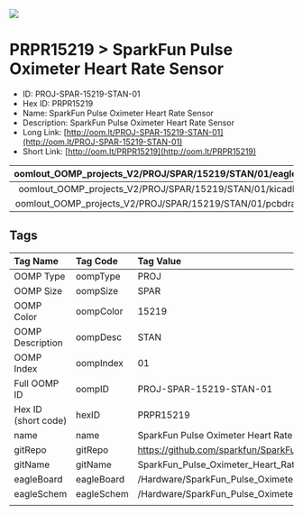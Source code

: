 


  
![][im]
# PRPR15219 > SparkFun Pulse Oximeter Heart Rate Sensor

- ID: PROJ-SPAR-15219-STAN-01
- Hex ID: PRPR15219
- Name: SparkFun Pulse Oximeter Heart Rate Sensor
- Description: SparkFun Pulse Oximeter Heart Rate Sensor
- Long Link: [http://oom.lt/PROJ-SPAR-15219-STAN-01](http://oom.lt/PROJ-SPAR-15219-STAN-01)
- Short Link: [http://oom.lt/PRPR15219](http://oom.lt/PRPR15219)
  

|oomlout_OOMP_projects_V2/PROJ/SPAR/15219/STAN/01/eagleImage.png|oomlout_OOMP_projects_V2/PROJ/SPAR/15219/STAN/01/eagleSchemImage.png|oomlout_OOMP_projects_V2/PROJ/SPAR/15219/STAN/01/kicadPcb3dFront.png|oomlout_OOMP_projects_V2/PROJ/SPAR/15219/STAN/01/kicadPcb3dBack.png|
| :---: | :---: | :---: | :---: |
|oomlout_OOMP_projects_V2/PROJ/SPAR/15219/STAN/01/kicadPcb3d.png|oomlout_OOMP_projects_V2/PROJ/SPAR/15219/STAN/01/bomBack.png|oomlout_OOMP_projects_V2/PROJ/SPAR/15219/STAN/01/bomFront.png|oomlout_OOMP_projects_V2/PROJ/SPAR/15219/STAN/01/pcbdraw.svg|
|oomlout_OOMP_projects_V2/PROJ/SPAR/15219/STAN/01/pcbdrawBack.svg||||

## Tags
  

|Tag Name|Tag Code|Tag Value|
| :--- | :--- | :--- |
|OOMP Type|oompType|PROJ|
|OOMP Size|oompSize|SPAR|
|OOMP Color|oompColor|15219|
|OOMP Description|oompDesc|STAN|
|OOMP Index|oompIndex|01|
|Full OOMP ID|oompID|PROJ-SPAR-15219-STAN-01|
|Hex ID (short code)|hexID|PRPR15219|
|name|name|SparkFun Pulse Oximeter Heart Rate Sensor|
|gitRepo|gitRepo|https://github.com/sparkfun/SparkFun_Pulse_Oximeter_Heart_Rate_Sensor|
|gitName|gitName|SparkFun_Pulse_Oximeter_Heart_Rate_Sensor|
|eagleBoard|eagleBoard|/Hardware/SparkFun_Pulse_Oximeter_Heart-Rate_Sensor.brd|
|eagleSchem|eagleSchem|/Hardware/SparkFun_Pulse_Oximeter_Heart-Rate_Sensor.sch|
||||



[im]: PROJ/SPAR/15219/STAN/01/kicadPcb3d_450.png
